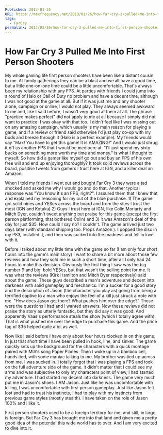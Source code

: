 ```yaml
---
Published: 2013-01-26
URL: https://maxfrequency.net/2013/01/26/how-far-cry-3-pulled-me-into-first-person-shooters/
tags:
  - FarCry
permalink: 2013/01/26/how-far-cry-3-pulled-me-into-first-person-shooters/
---
```

# How Far Cry 3 Pulled Me Into First Person Shooters

My whole gaming life first person shooters have been like a distant cousin to me. At family gatherings they can be a blast and we all have a good time, but a little one-on-one time could be a little uncomfortable. That's always been my relationship with any FPS. At parties with friends I could jump into a round of Halo or Call of Duty no problem and have a decent time, although I was not good at the game at all. But if it was just me and any shooter alone, campaign or online, I would not play. They always seemed awkward to me and, like I said before, I wasn't very good at them at all. The phrase "practice makes perfect" did not apply to me at all because I simply did not want to practice. I was okay with that too. I didn't feel like I was missing out on any amazing campaign, which usually is my main reason for playing a game, and if a review or friend said otherwise I'd just play co-op with my buds and breeze through it (Halo is a perfect example). My friends would say "Max! You have to get this game! It is AMAZING!" And I would just shrug it off as another FPS that I would be mediocre at. "I'll just spend my sixty bucks on something more worth my time and money." is what I thought to myself. So how did a gamer like myself go out and buy an FPS of his own free will and end up enjoying thoroughly? It took solid reviews across the board, positive tweets from gamers I trust here at IGN, and a killer deal on Amazon.

When I told my friends I went out and bought Far Cry 3 they were a tad shocked and asked me why I would go and do that. Another typical response was "You know it's an FPS, right?". I assured them that I knew that and explained my reasoning for my out of the blue purchase. 1) The game got solid nines and YESes across the board and from the sites I trust the most (IGN and Kotaku) 2) Guys I trust here at IGN, like Colin Moriarty and Mitch Dyer, couldn't tweet anything but praise for this game (except the first person platforming, that bothered Colin) and 3) it was Amazon's deal of the day for just $35. How could I say no? I couldn't. The game arrived just two days later (with standard shipping too. Props Amazon.). I popped the disc in my PS3, installed it, and then was sucked into the madness and fell in love with it.

Before I talked about my little time with the game so far (I am only four short hours into the game's main story) I want to share a bit more about those few reviews and how they sold me in such a short time, after all I only had 24 hours to make this decision. Obviously the first thing I saw was the big number 9 and big, bold YESes, but that wasn't the selling point for me. It was what the reviews (Kirk Hamilton and Mitch Dyer respectively) said about the game. These guys described a man's adventure and decent into darkness with solid gameplay and mechanics. I'm a sucker for a good story and the description of Jason (the character you play as) going from being a terrified captive to a man who enjoys the feel of a kill just struck a note with me. "How does Jason get there? What pushes him over the edge?" Those were the questions I had and I wanted answers. Now these reviews did not praise the story as utterly fantastic, but they did say it was good. And apparently Vaas's performance steals the show (which I totally agree with).  That is what pushed me over the edge to purchase this game. And the price tag of $35 helped quite a bit as well.

Now like I said before I have only about four hours clocked in on this game. In just that short time I have been pulled in hook, line, and sinker. The game quickly sets up the background for the characters with a quick montage paired with MIA's song Paper Planes. Then I woke up in a bamboo cell, hands tied, with some maniac talking to me. My brother was tied up across from me. I was sucked in. I totally forgot that I was playing a FPS and took on the full adventure side of the game. It didn't matter that I could see my arms and was subjective to only my characters point of view, I had started my adventure. I had started my decent into darkness. The game very much put me in Jason's shoes. I AM Jason. Just like he was uncomfortable with killing, I was uncomfortable with first person gameplay. Just like Jason felt lost and had to trust his instincts, I had to play with my instincts from previous game styles (mostly stealth). I have taken on the role of Jason 100% and I like it. 

First person shooters used to be a foreign territory for me, and still, in large, is foreign. But Far Cry 3 has brought me into that land and given me a pretty good idea of the potential this wide world has to over. And I am very excited to dive into it.